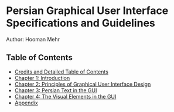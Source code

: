 Persian Graphical User Interface Specifications and Guidelines
==============================================================

Author: Hooman Mehr

Table of Contents
-----------------

- [Credits and Detailed Table of Contents](PersianHIG_EN_Main4_TOC.md)
- [Chapter 1: Introduction](PersianHIG_EN_Main4_Chapter1.md)
- [Chapter 2: Principles of Graphical User Interface Design](PersianHIG_EN_Main4_Chapter2.md)
- [Chapter 3: Persian Text in the GUI](PersianHIG_EN_Main4_Chapter3.md)
- [Chapter 4: The Visual Elements in the GUI](PersianHIG_EN_Main4_Chapter4.md)
- [Appendix](PersianHIG_EN_Main4_Appendix.md)
